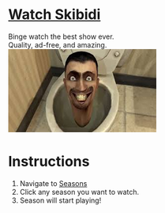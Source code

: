 # [Watch Skibidi](https://watchskibidi.github.io)
Binge watch the best show ever. <br>
Quality, ad-free, and amazing. <br>
![Skibidi Toilet](img/skibidi.jpg)

# Instructions 
1. Navigate to [Seasons](https://watchskibidi.github.io/seasons.html)
2. Click any season you want to watch.
3. Season will start playing!
